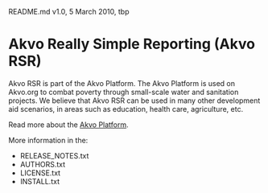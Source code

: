 README.md v1.0, 5 March 2010, tbp

# Akvo Really Simple Reporting (Akvo RSR)

Akvo RSR is part of the Akvo Platform. The Akvo Platform is used on Akvo.org to combat poverty through small-scale water and sanitation projects. We believe that Akvo RSR can be used in many other development aid scenarios, in areas such as education, health care, agriculture, etc.

Read more about the [Akvo Platform](http://www.akvo.org/web/akvo_platform_overview).

More information in the:

* RELEASE_NOTES.txt
* AUTHORS.txt
* LICENSE.txt
* INSTALL.txt
